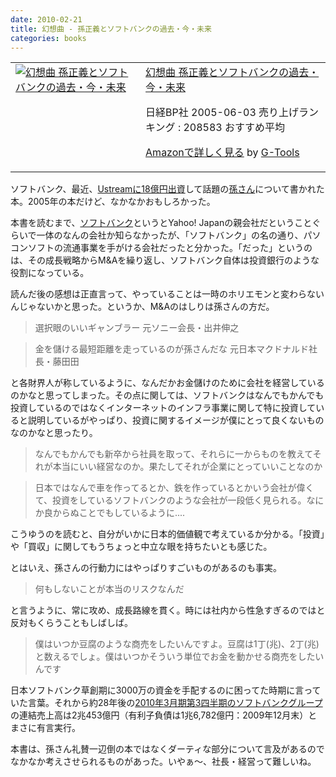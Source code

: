 ```yaml
---
date: 2010-02-21
title: 幻想曲 - 孫正義とソフトバンクの過去・今・未来
categories: books
---
```

<table border="0" cellpadding="5">
<tbody>
<tr>
<td valign="top"><a href="http://www.amazon.co.jp/exec/obidos/ASIN/4822244547/warikiru-22/ref=nosim/" target="_blank"><img class="fig" src="http://ecx.images-amazon.com/images/I/419CEFXZ6WL._SL160_.jpg" border="0" alt="幻想曲  孫正義とソフトバンクの過去・今・未来" /></a></td>
<td valign="top"><span><a href="http://www.amazon.co.jp/%E5%B9%BB%E6%83%B3%E6%9B%B2-%E5%AD%AB%E6%AD%A3%E7%BE%A9%E3%81%A8%E3%82%BD%E3%83%95%E3%83%88%E3%83%90%E3%83%B3%E3%82%AF%E3%81%AE%E9%81%8E%E5%8E%BB%E3%83%BB%E4%BB%8A%E3%83%BB%E6%9C%AA%E6%9D%A5-%E5%85%90%E7%8E%89-%E5%8D%9A/dp/4822244547%3FSubscriptionId%3D15SMZCTB9V8NGR2TW082%26tag%3Dwarikiru-22%26linkCode%3Dxm2%26camp%3D2025%26creative%3D165953%26creativeASIN%3D4822244547" target="_blank">幻想曲  孫正義とソフトバンクの過去・今・未来</a><img src="http://www.assoc-amazon.jp/e/ir?t=warikiru-22&amp;l=ur2&amp;o=9" border="0" alt="" width="1" height="1" /></span>

<span>日経BP社  2005-06-03
売り上げランキング : 208583
おすすめ平均  <img src="http://g-images.amazon.com/images/G/01/detail/stars-4-0.gif" alt="" /></span>

<span><a href="http://www.amazon.co.jp/%E5%B9%BB%E6%83%B3%E6%9B%B2-%E5%AD%AB%E6%AD%A3%E7%BE%A9%E3%81%A8%E3%82%BD%E3%83%95%E3%83%88%E3%83%90%E3%83%B3%E3%82%AF%E3%81%AE%E9%81%8E%E5%8E%BB%E3%83%BB%E4%BB%8A%E3%83%BB%E6%9C%AA%E6%9D%A5-%E5%85%90%E7%8E%89-%E5%8D%9A/dp/4822244547%3FSubscriptionId%3D15SMZCTB9V8NGR2TW082%26tag%3Dwarikiru-22%26linkCode%3Dxm2%26camp%3D2025%26creative%3D165953%26creativeASIN%3D4822244547" target="_blank">Amazonで詳しく見る</a></span> <span>by <a href="http://www.goodpic.com/mt/aws/index.html">G-Tools</a></span></td>
</tr>
</tbody>
</table>
ソフトバンク、最近、<a href="http://www.itmedia.co.jp/news/articles/1002/02/news064.html">Ustreamに18億円出資</a>して話題の<a href="http://twitter.com/masason">孫さん</a>について書かれた本。2005年の本だけど、なかなかおもしろかった。

<!--more-->

本書を読むまで、<a href="http://ja.wikipedia.org/wiki/%E3%82%BD%E3%83%95%E3%83%88%E3%83%90%E3%83%B3%E3%82%AF">ソフトバンク</a>というとYahoo! Japanの親会社だということぐらいで一体のなんの会社か知らなかったが、「ソフトバンク」の名の通り、パソコンソフトの流通事業を手がける会社だったと分かった。「だった」というのは、その成長戦略からM&amp;Aを繰り返し、ソフトバンク自体は投資銀行のような役割になっている。

読んだ後の感想は正直言って、やっていることは一時のホリエモンと変わらないんじゃないかと思った。というか、M&amp;Aのはしりは孫さんの方だ。
<blockquote>選択眼のいいギャンブラー
元ソニー会長・出井伸之</blockquote>
<blockquote>金を儲ける最短距離を走っているのが孫さんだな
元日本マクドナルド社長・藤田田</blockquote>
と各財界人が称しているように、なんだかお金儲けのために会社を経営しているのかなと思ってしまった。その点に関しては、ソフトバンクはなんでもかんでも投資しているのではなくインターネットのインフラ事業に関して特に投資していると説明しているがやっぱり、投資に関するイメージが僕にとって良くないものなのかなと思ったり。
<blockquote>なんでもかんでも新卒から社員を取って、それらに一からものを教えてそれが本当にいい経営なのか。果たしてそれが企業にとっていいことなのか</blockquote>
<blockquote>日本ではなんで車を作ってるとか、鉄を作っているとかいう会社が偉くて、投資をしているソフトバンクのような会社が一段低く見られる。なにか良からぬことでもしているように....</blockquote>
こうゆうのを読むと、自分がいかに日本的価値観で考えているか分かる。「投資」や「買収」に関してもうちょっと中立な眼を持ちたいとも感じた。

とはいえ、孫さんの行動力にはやっぱりすごいものがあるのも事実。
<blockquote>何もしないことが本当のリスクなんだ</blockquote>
と言うように、常に攻め、成長路線を貫く。時には社内から性急すぎるのではと反対もくらうこともしばしば。
<blockquote>僕はいつか豆腐のような商売をしたいんですよ。豆腐は1丁(兆)、2丁(兆)と数えるでしょ。僕はいつかそういう単位でお金を動かせる商売をしたいんです</blockquote>
日本ソフトバンク草創期に3000万の資金を手配するのに困ってた時期に言っていた言葉。それから約28年後の<a href="http://journal.mycom.co.jp/news/2010/02/02/081/">2010年3月期第3四半期のソフトバンクグループ</a>の連結売上高は2兆453億円（有利子負債は1兆6,782億円：2009年12月末）とまさに有言実行。

本書は、孫さん礼賛一辺倒の本ではなくダーティな部分について言及があるのでなかなか考えさせられるものがあった。いやぁ〜、社長・経営って難しいね。
